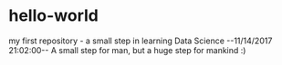 # hello-world
my first repository - a small step in learning Data Science
--11/14/2017 21:02:00--
A small step for man, but a huge step for mankind :)

